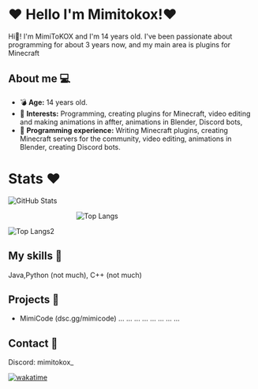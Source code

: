 # ❤️ Hello I'm Mimitokox!❤️ 

Hi👋! I'm MimiToKOX and I'm 14 years old. I've been passionate about programming for about 3 years now, and my main area is plugins for Minecraft

## About me 💻

- 💣 **Age:** 14 years old.
- 🔫 **Interests:** Programming, creating plugins for Minecraft, video editing and making animations in affter, animations in Blender, Discord bots, 
- 🔮 **Programming experience:** Writing Minecraft plugins, creating Minecraft servers for the community, video editing, animations in Blender, creating Discord bots.

# Stats ❤️ 

![GitHub Stats](https://github-readme-stats.vercel.app/api?username=MimiToKox&show_icons=true&theme=radical)


‎ ‎ ‎ ‎ ‎ ‎ ‎ ‎ ‎ ‎ ‎ ‎ ‎ ‎ ‎ ‎ ‎ ‎ ‎ ‎ ‎ ‎ ‎ ‎ ‎ ‎ ‎ ‎ ‎ ‎ ‎ ‎ ‎ ‎ ‎ ![Top Langs](https://github-readme-stats.vercel.app/api/top-langs/?username=MimiToKox&layout=compact&theme=radical)


![Top Langs2](https://github-readme-stats.vercel.app/api/top-langs/?username=MimiToKox&hide_progress=false&theme=radical)

## My skills 💎

Java,Python (not much), C++ (not much)



## Projects 📑

- MimiCode (dsc.gg/mimicode)
...
...
...
...
...
...
...
...

## Contact 📛

Discord: mimitokox_


[![wakatime](https://wakatime.com/badge/user/5140a17f-48c5-4343-b03e-3906507f2edc.svg)](https://wakatime.com/@5140a17f-48c5-4343-b03e-3906507f2edc)

